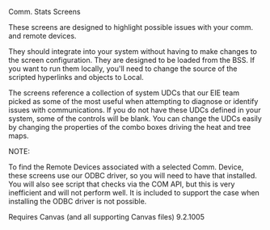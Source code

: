 Comm. Stats Screens

These screens are designed to highlight possible issues with your comm. and remote devices.

They should integrate into your system without having to make changes to the screen configuration. They are
designed to be loaded from the BSS. If you want to run them locally, you'll need to change the source of the
scripted hyperlinks and objects to Local.

The screens reference a collection of system UDCs that our EIE team picked as some of the most useful when
attempting to diagnose or identify issues with communications. If you do not have these UDCs defined in your
system, some of the controls will be blank. You can change the UDCs easily by changing the properties of the 
combo boxes driving the heat and tree maps.

NOTE:

To find the Remote Devices associated with a selected Comm. Device, these screens use our ODBC driver, so 
you will need to have that installed. You will also see script that checks via the COM API, but this is very 
inefficient and will not perform well. It is included to support the case when installing the ODBC driver is 
not possible.

Requires Canvas (and all supporting Canvas files) 9.2.1005
